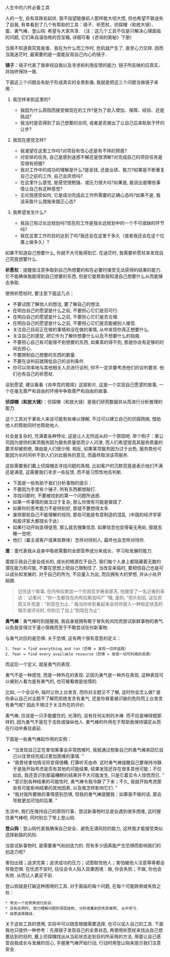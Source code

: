 人生中的六件必备工具

人的一生, 自有其跌宕起伏. 
我不指望能像前人那样能大彻大悟, 但也希望不致迷失了自我, 
有幸看到了几个有帮助的工具：镜子、祈愿杖、侦探帽（和放大镜）、蛋、勇气棒、登山钩. 希望与大家共享. 
（注：这几个工具不仅是只解决心理面临的问题, 它们来自温伯格的百宝箱, 详细可看《咨询的奥秘》下册）

当我不知道我究竟是谁、我在为什么而工作时, 危机就产生了, 直至心力交瘁. 
因而当我迷茫时, 最需要的是一面能反观自己内心的镜子. 

**镜子**：镜子代表了我审视自我以及寻求和利用反馈的能力. 
镜子所反映的应真实、并始终保持一致. 

下面这三个问题会有助于形成真实的全景影像, 我就是把这三个问题当做镜子来用：

1. 我怎样来到这里的?

    * 我因为什么原因而接受做现在的工作?是为了收入增加、保障、经验、还是挑战?
    * 我当时是否得到了自己想要的合同, 或者是否做出了让自己后来耿耿于怀的让步?

2. 我现在感觉怎样?

    * 我渴望在这里工作吗?对项目有信心还是有不祥的预感?
    * 对安排的任务, 自己是感到迷惑不解还是很清晰?对完成自己的项目任务是否很有把握?
    * 我对工作中的成功的理解是什么?是金钱, 还是业绩、能力?如果是不断重复自己之前的工作, 自己会厌烦吗?
    * 在这里什么感觉, 是感觉很勉强、或压力很大吗?如果是, 能说出是哪些事情让自己有这种感觉?
    * 无论我感受如何, 它是成功完成此工作所需要的正确心态吗?如果不是, 我该采取什么措施来摆正心态?

3. 我希望发生什么?

    * 我自己有过长远规划吗?现在的工作是我长远规划中的一个不可或缺的环节吗?
    * 我在这里工作的目的达到了吗?我还会在这里干多久（或者我还会在这个位置上做多久）?


如果不知道自己想要什么, 你就不大可能得到它. 
在迷茫时, 我需要祈愿杖来发现自己究竟想要什么. 

**祈愿杖**：提醒我注意争取到自己所想要的和在必要时接受无法获得的结果的能力. 
它不能确保我能得到自己想要的东西, 但是它能帮助我知道自己想要什么从而能够去争取. 

使用祈愿杖时, 要注意下面这几点：

* 不要试图了解他人的想法, 要了解自己的想法. 
* 在明白自己的愿望是什么之前, 不要担心它们是否可行. 
* 在明白自己的愿望是什么之前, 不要担心它们是否合理. 
* 在明白自己的愿望是什么之前, 不要担心它们是否能被别人接受. 
* 关注自己目前正在做的事情和没在做的事情, 从中发现你真正想要什么. 
* 关注自己的感受, 把它作为了解你想要什么以及不想要什么的指南. 
* 不要担心自己有可能得不到想要的东西, 如果真的得不到, 那是你会有足够的时间去担心. 
* 不要限制自己想要的东西的数量. 
* 不要在谈判前就降低自己的谈判条件. 
* 你可以坦率地与其他相关人员进行谈判, 你不一定非要考虑他们的谈判要求. 他们也有自己的祈愿杖. 

谈到愿望, 建议看看《肖申克的救赎》这部影片, 这是一个实现自己愿望的故事, 一个在毫无尊严和自由的环境中争取尊严和自由的故事. 

**侦探帽（和放大镜）**：侦探帽（和放大镜）是我们研究数据并从而进行分析推理的能力. 

这个工具对于某些人来说可能有些难以理解, 不过可以建立自己的侦探网络, 借助他人的帮助同时也帮助他人. 

社会是复杂的, 充满着各种悖论, 这是让人无所适从的一个原因吧. 
举个例子：某公司因为提供的某项服务因为服务质量低而少人问津, 而人们希望提高其服务质量的要求却被拒绝, 理由是人们很少用. 
相反, 如果某项服务因为过于出色, 服务商也可能因为长时间听不到人们对此服务的意见, 而最终取消该项服务. 

这些需要我们戴上侦探帽去寻找问题的真相, 比如客户的沉默究竟是表示他们不满还是满意, 这需要我们寻求一些反馈, 而不是习惯性地去判断. 

* 下面是一些有助于我们分析事物的提示：
* 不要因为手里有个锤子, 所有东西都想敲打. 
* 寻找问题时, 不要被找到的第一个问题所迷惑. 
* 如果一件事情的做法过于复杂, 那么你很有可能是做错了. 
* 如果你的思考能力不是特别好, 那就不要想得太多. 
* 废除那些自己不能理解的规则, 那些可能是有意制造的混乱（中国的经济学家和股评家大都擅长于此）. 
* 如果行动开始变得徒劳, 那么就去搜集信息. 如果信息也变得毫无用处, 那就去睡一觉吧. 
* 他们（雇主或客户或某些群体）怎样对待别人, 最终也会怎样对待你. 

**蛋**：蛋代表我从自身中吸收需要的全部营养成分来成长、学习和发展的能力. 

蛋提示我自己是会成长的, 成长的根源在于自己. 
我们每个人身上都隐藏着无数的潜在能力和可能, 不要在思想上把自己限制住了. 
当改变来临时, 要相信自己也是可以成长和发展的. 对于自己的所为, 不应量入为出, 而应拥有大的梦想, 并从小处开始做. 

> 记住这个故事, 在内布拉斯加一个农民百岁寿辰那天, 他接受了一名记者的采访：
> 记者问：“你一生都住在内布拉斯加吗?”
> “哦, 是的, ”但片刻后, 这位农民又补充道：“到现在为止. ”
> 每当你听到看起来会将你锁入一种恒定状态的暗示或评论时, 你别忘了加上“到现在为止”. 

**勇气棒**：勇气棒时刻提醒我, 我自身就拥有敢于冒失败风险而尝试新鲜事物的勇气. 
以免我变得过于谨小慎微而至于不敢尝试任何新事物. 

与勇气对应的是恐惧. 关于恐惧, 这有两个很有意思的定义：

    1. fear = find everything and run（恐惧 = 发现一切并逃跑）
    2. fear = find every available resource（恐惧 = 发现一切可利用的资源）

而这后一个定义, 就是勇气的表现. 

勇气不是一种感觉, 而是一种外在的表现. 正因为勇气是一种外在表现, 这种表现可以被别人看为是有勇气的, 也可被看做是怯懦的. 

比如, 一个会议中, 临时让你上台发言, 而你对主题又不了解, 这时你会怎么做?
是你承认自己对主题不了解而拒绝发言有勇气, 还是你冒着被识破的危险而上台发言有勇气呢?
因此不用过于关注外在的评价. 

勇气棒, 应该是一只手能握住的, 光滑的, 没有任何尖刺的木棒. 
而不应是棒球棍那样的, 因为勇气不是在于击败或操纵他人. 
勇气棒的作用在于帮助我保持镇定从而在行动中勇往直前. 

下面是一些勇气棒起作用的实例：

* “当发现自己正在害怕某事会非常困难时, 我就通过想象自己的勇气棒来回忆自己以往曾经完成过更加困难的事情. ”
* “我曾经害怕情况将变得很糟, 打算听天由命. 这时勇气棒提醒自己要保持冷静. 于是我开始考虑是否有其他的可能结果, 结果发现还存在很多其他可能；不仅如此, 我还意识到那最糟糕的结果并不大可能发生, 只是它着实令人惊慌而已. ”
* “意识到各种结果的可能性时, 勇气棒令我冷静了下来；不久, 我就开始考虑那些有可能影响结果的其他因素, 以及我怎样影响它们. ”
* “我对我所要做的事情感到恐惧, 但我的勇气棒提醒我：如果我不做的话, 那会导致更加可怕的后果. ”

生活中, 我们在维持自己的原则行事、尝试新事物时总是会遇到很多困难, 这时握住勇气棒吧, 同时别忘了带上登山钩. 

**登山钩**：登山钩代表我确保自己安全、避免无谓风险的能力, 这样我才能接受类似选择新路的风险. 

当尝试新事物时, 是需要勇气和创造力的. 而有多少因素能产生恐惧而影响我们的创造力呢?

害怕出错；追求完美；追求成功的压力；试图取悦他人；害怕被他人注意等等都会导致恐惧. 
在忧虑不安时, 往往会令人陷入双重困境：做, 你会失败；不做, 你也会失败. 
从而让人裹足不前. 

登山钩就是打破这种困境的工具. 对于面临的每个问题, 在每个可能跌倒或失败之处：

    * 举出一个反例来进行反驳. 
    * 没有反例时, 努力理解问题的深层结构, 分析收集到的失败案例, 从中学习. 
    * 自愿选择路线. 

关于这些工具的使用, 实际中可以随意根据需要选择, 也可以加入自己的工具. 
下面我也只提供一种参考：先用镜子发现自己的全景状态, 再使用祈愿杖来找出自己想要达到的目的, 
戴上侦探帽找出从当前状态走到目的所采用的方法, 用蛋让自己感受自我成长与发展的信心, 
手握勇气棒开始行动, 行动时用登山钩来提示我们注意安全. 
